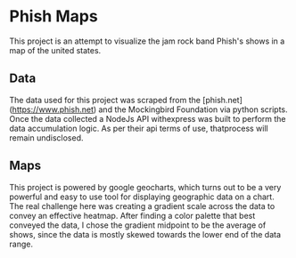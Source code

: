 # Phish Maps
This project is an attempt to visualize the jam rock band Phish's shows in a map
of the united states.

## Data
The data used for this project was scraped from the [phish.net] (https://www.phish.net)
and the Mockingbird Foundation via python scripts. Once the data collected a
NodeJs API withexpress was built to perform the data accumulation logic. As per
their api terms of use, thatprocess will remain undisclosed.

## Maps

This project is powered by google geocharts, which turns out to be a very powerful and
easy to use tool for displaying geographic data on a chart.  The real challenge here
was creating a gradient scale across the data to convey an effective heatmap.  After
finding a color palette that best conveyed the data, I chose the gradient midpoint to
be the average of shows, since the data is mostly skewed towards the lower end of the
data range.
